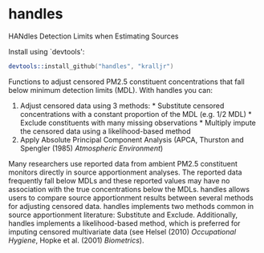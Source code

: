 handles
=======

HANdles Detection Limits when Estimating Sources

Install using `devtools':

```S
devtools::install_github("handles", "kralljr")
```

Functions to adjust censored PM2.5 constituent concentrations that fall below minimum detection limits (MDL).  With handles you can:

  1. Adjust censored data using 3 methods:
    * Substitute censored concentrations with a constant proportion of the MDL (e.g. 1/2 MDL)
    * Exclude constituents with many missing observations
    * Multiply impute the censored data using a likelihood-based method
  2. Apply Absolute Principal Component Analysis (APCA, Thurston and Spengler (1985) *Atmospheric Environment*)
  
Many researchers use reported data from ambient PM2.5 constituent monitors directly in source apportionment analyses.  The reported data frequently fall below MDLs and these reported values may have no association with the true concentrations below the MDLs.  handles allows users to compare source apportionment results between several methods for adjusting censored data. handles implements two methods common in source apportionment literature: Substitute and Exclude.  Additionally, handles implements a likelihood-based method, which is preferred for imputing censored multivariate data (see Helsel (2010) *Occupational Hygiene*, Hopke et al. (2001) *Biometrics*).  
